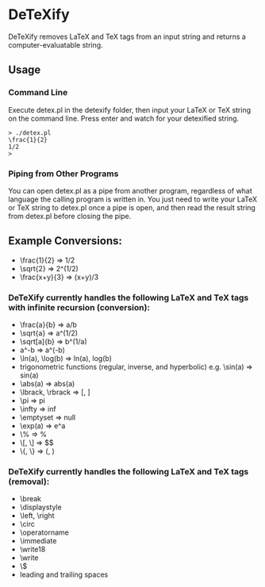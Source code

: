 # DeTeXify
DeTeXify removes LaTeX and TeX tags from an input string and returns a computer-evaluatable string.

## Usage
### Command Line
Execute detex.pl in the detexify folder, then input your LaTeX or TeX string on the command line. Press enter and watch for your detexified string.

```
> ./detex.pl
\frac{1}{2}
1/2
> 
```

### Piping from Other Programs
You can open detex.pl as a pipe from another program, regardless of what language the calling program is written in. You just need to write your LaTeX or TeX string to detex.pl once a pipe is open, and then read the result string from detex.pl before closing the pipe.

## Example Conversions:
- \\frac{1}{2} => 1/2
- \\sqrt{2} => 2^(1/2)
- \\frac{x+y}{3} => (x+y)/3

### DeTeXify currently handles the following LaTeX and TeX tags with infinite recursion (conversion):
- \\frac{a}{b} => a/b
- \\sqrt{a} => a^(1/2)
- \\sqrt[a]{b} => b^(1/a)
- a^-b => a^(-b)
- \\ln(a), \\log(b) => ln(a), log(b)
- trigonometric functions (regular, inverse, and hyperbolic) e.g. \sin(a) => sin(a)
- \\abs(a) => abs(a)
- \\lbrack, \\rbrack => [, ]
- \\pi => pi
- \\infty => inf
- \\emptyset => null
- \\exp(a) => e^a
- \\% => %
- \\[, \\] => $$
- \\{, \\} => (, )

### DeTeXify currently handles the following LaTeX and TeX tags (removal):
- \\break
- \\displaystyle
- \\left, \\right
- \\circ
- \\operatorname
- \\immediate
- \\write18
- \\write
- \\$
- leading and trailing spaces

